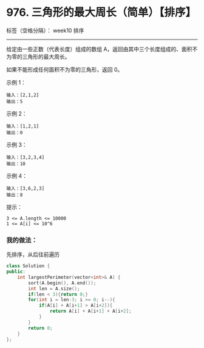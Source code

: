 ﻿# 976. 三角形的最大周长（简单）【排序】

标签（空格分隔）： week10 排序

---
给定由一些正数（代表长度）组成的数组 A，返回由其中三个长度组成的、面积不为零的三角形的最大周长。

如果不能形成任何面积不为零的三角形，返回 0。

 

示例 1：

    输入：[2,1,2]
    输出：5

示例 2：

    输入：[1,2,1]
    输出：0

示例 3：

    输入：[3,2,3,4]
    输出：10

示例 4：

    输入：[3,6,2,3]
    输出：8
    
提示：

    3 <= A.length <= 10000
    1 <= A[i] <= 10^6


### 我的做法：  
先排序，从后往前遍历
```C++
class Solution {
public:
    int largestPerimeter(vector<int>& A) {
        sort(A.begin(), A.end());
        int len = A.size();
        if(len < 3){return 0;}
        for(int i = len-3; i >= 0; i--){
            if(A[i] + A[i+1] > A[i+2]){
                return A[i] + A[i+1] + A[i+2];
            }
        }
        return 0;
    }
};
```
